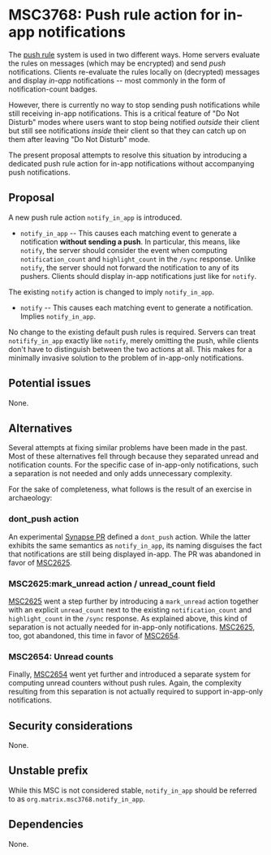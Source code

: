 # MSC3768: Push rule action for in-app notifications

The [push rule] system is used in two different ways. Home servers
evaluate the rules on messages (which may be encrypted) and send *push*
notifications. Clients re-evaluate the rules locally on (decrypted)
messages and display *in-app* notifications -- most commonly in the form
of notification-count badges.

However, there is currently no way to stop sending push notifications
while still receiving in-app notifications. This is a critical feature
of "Do Not Disturb" modes where users want to stop being notified
*outside* their client but still see notifications *inside* their client
so that they can catch up on them after leaving "Do Not Disturb" mode.

The present proposal attempts to resolve this situation by introducing a
dedicated push rule action for in-app notifications without accompanying
push notifications.

## Proposal

A new push rule action `notify_in_app` is introduced.

-   `notify_in_app` -- This causes each matching event to generate a
    notification **without sending a push**. In particular, this means,
    like `notify`, the server should consider the event when computing
    `notification_count` and `highlight_count` in the `/sync` response.
    Unlike `notify`, the server should not forward the notification to
    any of its pushers. Clients should display in-app notifications just
    like for `notify`.

The existing `notify` action is changed to imply `notify_in_app`.

-   `notify` -- This causes each matching event to generate a
    notification. Implies `notify_in_app`.

No change to the existing default push rules is required. Servers can
treat `notifify_in_app` exactly like `notify`, merely omitting the push,
while clients don't have to distinguish between the two actions at all.
This makes for a minimally invasive solution to the problem of
in-app-only notifications.

## Potential issues

None.

## Alternatives

Several attempts at fixing similar problems have been made in the past.
Most of these alternatives fell through because they separated unread
and notification counts. For the specific case of in-app-only
notifications, such a separation is not needed and only adds unnecessary
complexity.

For the sake of completeness, what follows is the result of an exercise
in archaeology:

### dont_push action

An experimental [Synapse PR] defined a `dont_push` action. While the
latter exhibits the same semantics as `notify_in_app`, its naming
disguises the fact that notifications are still being displayed in-app.
The PR was abandoned in favor of [MSC2625].

### MSC2625:mark_unread action / unread_count field

[MSC2625] went a step further by introducing a `mark_unread` action
together with an explicit `unread_count` next to the existing
`notification_count` and `highlight_count` in the `/sync` response. As
explained above, this kind of separation is not actually needed for
in-app-only notifications. [MSC2625], too, got abandoned, this time in
favor of [MSC2654].

### MSC2654: Unread counts

Finally, [MSC2654] went yet further and introduced a separate system for
computing unread counters without push rules. Again, the complexity
resulting from this separation is not actually required to support
in-app-only notifications.

## Security considerations

None.

## Unstable prefix

While this MSC is not considered stable, `notify_in_app` should be
referred to as `org.matrix.msc3768.notify_in_app`.

## Dependencies

None.

  [push rule]: https://spec.matrix.org/v1.2/client-server-api/#push-rules
  [Synapse PR]: https://github.com/matrix-org/synapse/pull/6061
  [MSC2625]: https://github.com/matrix-org/matrix-spec-proposals/pull/2625
  [MSC2654]: https://github.com/matrix-org/matrix-spec-proposals/pull/2654
